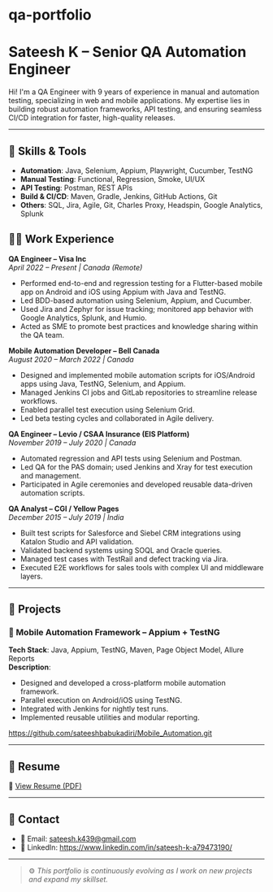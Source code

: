 # qa-portfolio


# Sateesh K – Senior QA Automation Engineer

Hi! I'm a QA Engineer with 9 years of experience in manual and automation testing, specializing in web and mobile applications. My expertise lies in building robust automation frameworks, API testing, and ensuring seamless CI/CD integration for faster, high-quality releases.

---

## 🔧 Skills & Tools

- **Automation**: Java, Selenium, Appium, Playwright, Cucumber, TestNG
- **Manual Testing**: Functional, Regression, Smoke, UI/UX
- **API Testing**: Postman, REST APIs
- **Build & CI/CD**: Maven, Gradle, Jenkins, GitHub Actions, Git
- **Others**: SQL, Jira, Agile, Git, Charles Proxy, Headspin, Google Analytics, Splunk

## 🧑‍💼 Work Experience

**QA Engineer – Visa Inc**  
*April 2022 – Present | Canada (Remote)*  
- Performed end-to-end and regression testing for a Flutter-based mobile app on Android and iOS using Appium with Java and TestNG.  
- Led BDD-based automation using Selenium, Appium, and Cucumber.  
- Used Jira and Zephyr for issue tracking; monitored app behavior with Google Analytics, Splunk, and Humio.  
- Acted as SME to promote best practices and knowledge sharing within the QA team.  

**Mobile Automation Developer – Bell Canada**  
*August 2020 – March 2022 | Canada*  
- Designed and implemented mobile automation scripts for iOS/Android apps using Java, TestNG, Selenium, and Appium.  
- Managed Jenkins CI jobs and GitLab repositories to streamline release workflows.  
- Enabled parallel test execution using Selenium Grid.  
- Led beta testing cycles and collaborated in Agile delivery.

**QA Engineer – Levio / CSAA Insurance (EIS Platform)**  
*November 2019 – July 2020 | Canada*  
- Automated regression and API tests using Selenium and Postman.  
- Led QA for the PAS domain; used Jenkins and Xray for test execution and management.  
- Participated in Agile ceremonies and developed reusable data-driven automation scripts.

**QA Analyst – CGI / Yellow Pages**  
*December 2015 – July 2019 | India*  
- Built test scripts for Salesforce and Siebel CRM integrations using Katalon Studio and API validation.  
- Validated backend systems using SOQL and Oracle queries.  
- Managed test cases with TestRail and defect tracking via Jira.  
- Executed E2E workflows for sales tools with complex UI and middleware layers.

---

## 🚀 Projects

### 📱 Mobile Automation Framework – Appium + TestNG
**Tech Stack**: Java, Appium, TestNG, Maven, Page Object Model, Allure Reports  
**Description**:  
- Designed and developed a cross-platform mobile automation framework.
- Parallel execution on Android/iOS using TestNG.
- Integrated with Jenkins for nightly test runs.
- Implemented reusable utilities and modular reporting.

https://github.com/sateeshbabukadiri/Mobile_Automation.git


---

## 📄 Resume

📅 [View Resume (PDF)](https://drive.google.com/file/d/1A35el9hTKTTWE_KHHRMIQuOBhZV6ldKe/view?usp=share_link)

---

## 📢 Contact

- 📧 Email: sateesh.k439@gmail.com
- 💼 LinkedIn: https://www.linkedin.com/in/sateesh-k-a79473190/

---

> ⚙️ *This portfolio is continuously evolving as I work on new projects and expand my skillset.*

